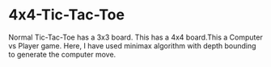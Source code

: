 # 4x4-Tic-Tac-Toe
Normal Tic-Tac-Toe has a 3x3 board. This has a 4x4 board.This a Computer vs Player game. Here, I have used minimax algorithm with depth bounding to generate the computer move.
